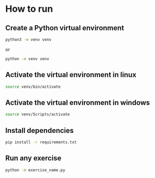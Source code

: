 # How to run

## Create a Python virtual environment

```bash
python3 -m venv venv
```

or

```bash
python -m venv venv
```

## Activate the virtual environment in linux

```bash
source venv/bin/activate
```
## Activate the virtual environment in windows

```bash
source venv/Scripts/activate
```
## Install dependencies

```bash
pip install -r requirements.txt
```

## Run any exercise

```bash
python -m exercise_name.py
```

